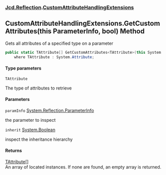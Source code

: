 ### [Jcd.Reflection](Jcd.Reflection.md 'Jcd.Reflection').[CustomAttributeHandlingExtensions](Jcd.Reflection.CustomAttributeHandlingExtensions.md 'Jcd.Reflection.CustomAttributeHandlingExtensions')

## CustomAttributeHandlingExtensions.GetCustomAttributes<TAttribute>(this ParameterInfo, bool) Method

Gets all attributes of a specified type on a parameter

```csharp
public static TAttribute[] GetCustomAttributes<TAttribute>(this System.Reflection.ParameterInfo paramInfo, bool inherit=false)
    where TAttribute : System.Attribute;
```
#### Type parameters

<a name='Jcd.Reflection.CustomAttributeHandlingExtensions.GetCustomAttributes_TAttribute_(thisSystem.Reflection.ParameterInfo,bool).TAttribute'></a>

`TAttribute`

The type of attributes to retrieve
#### Parameters

<a name='Jcd.Reflection.CustomAttributeHandlingExtensions.GetCustomAttributes_TAttribute_(thisSystem.Reflection.ParameterInfo,bool).paramInfo'></a>

`paramInfo` [System.Reflection.ParameterInfo](https://docs.microsoft.com/en-us/dotnet/api/System.Reflection.ParameterInfo 'System.Reflection.ParameterInfo')

the parameter to inspect

<a name='Jcd.Reflection.CustomAttributeHandlingExtensions.GetCustomAttributes_TAttribute_(thisSystem.Reflection.ParameterInfo,bool).inherit'></a>

`inherit` [System.Boolean](https://docs.microsoft.com/en-us/dotnet/api/System.Boolean 'System.Boolean')

inspect the inheritance hierarchy

#### Returns
[TAttribute](Jcd.Reflection.CustomAttributeHandlingExtensions.GetCustomAttributes_TAttribute_(thisSystem.Reflection.ParameterInfo,bool).md#Jcd.Reflection.CustomAttributeHandlingExtensions.GetCustomAttributes_TAttribute_(thisSystem.Reflection.ParameterInfo,bool).TAttribute 'Jcd.Reflection.CustomAttributeHandlingExtensions.GetCustomAttributes<TAttribute>(this System.Reflection.ParameterInfo, bool).TAttribute')[[]](https://docs.microsoft.com/en-us/dotnet/api/System.Array 'System.Array')  
An array of located <typeparam name="TAttribute"/> instances. If none are found, an empty array is returned.